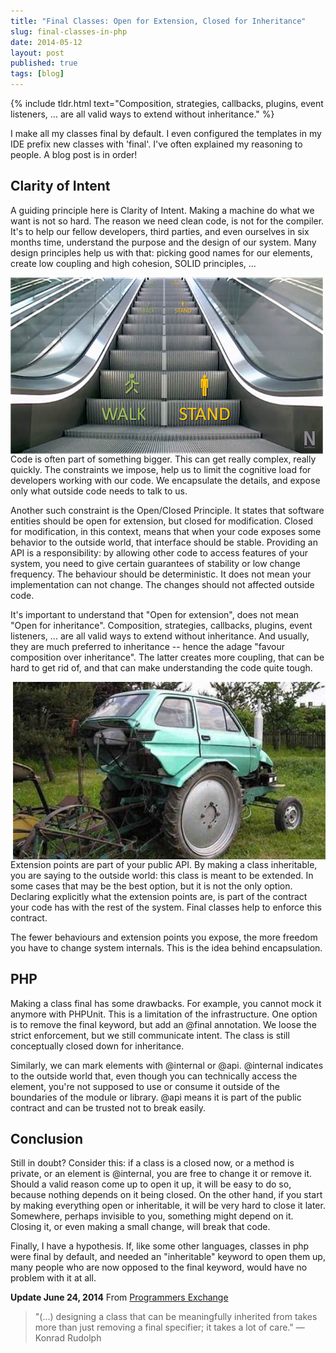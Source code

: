 ```yaml
---
title: "Final Classes: Open for Extension, Closed for Inheritance"
slug: final-classes-in-php
date: 2014-05-12
layout: post
published: true
tags: [blog]
---
```


{% include tldr.html text="Composition, strategies, callbacks, plugins, event listeners, ... are all valid ways to extend without inheritance." %}


I make all my classes final by default. I even configured the templates in my IDE prefix new classes with 'final'. I've often explained my reasoning to people. A blog post is in order!

## Clarity of Intent

A guiding principle here is Clarity of Intent. Making a machine do what we want is not so hard. The reason we need clean code, is not for the compiler. It's to help our fellow developers, third parties, and even ourselves in six months time, understand the purpose and the design of our system. Many design principles help us with that: picking good names for our elements, create low coupling and high cohesion, SOLID principles, ...

<img style="float:left;margin-right: 10px" src="/img/posts/2014-05-12-final-classes-php/explicit-interface-small.png" alt="Explicit escalator interface">

Code is often part of something bigger. This can get really complex, really quickly. The constraints we impose, help us to limit the cognitive load for developers working with our code. We encapsulate the details, and expose only what outside code needs to talk to us.

Another such constraint is the Open/Closed Principle. It states that software entities should be open for extension, but closed for modification.
Closed for modification, in this context, means that when your code exposes some behavior to the outside world, that interface should be stable.  Providing an API is a responsibility: by allowing other code to access features of your system, you need to give certain guarantees of stability or low change frequency. The behaviour should be deterministic. It does not mean your implementation can not change. The changes should not affected outside code.



It's important to understand that "Open for extension", does not mean "Open for inheritance". Composition, strategies, callbacks, plugins, event listeners, ... are all valid ways to extend without inheritance. And usually, they are much preferred to inheritance -- hence the adage "favour composition over inheritance". The latter creates more coupling, that can be hard to get rid of, and that can make understanding the code quite tough.

<img style="float:right;margin-left: 10px" src="/img/posts/2014-05-12-final-classes-php/not_how_to_extend_a_car.jpg" alt="Not how to extend a car">

Extension points are part of your public API. By making a class inheritable, you are saying to the outside world: this class is meant to be extended. In some cases that may be the best option, but it is not the only option. Declaring explicitly what the extension points are, is part of the contract your code has with the rest of the system. Final classes help to enforce this contract.

 The fewer behaviours and extension points you expose, the more freedom you have to change system internals. This is the idea behind encapsulation.


## PHP

Making a class final has some drawbacks. For example, you cannot mock it anymore with PHPUnit. This is a limitation of the infrastructure. One option is to remove the final keyword, but add an @final annotation. We loose the strict enforcement, but we still communicate intent. The class is still conceptually closed down for inheritance.

Similarly, we can mark elements with @internal or @api. @internal indicates to the outside world that, even though you can technically access the element, you're not supposed to use or consume it outside of the boundaries of the module or library. @api means it is part of the public contract and can be trusted not to break easily.

## Conclusion

Still in doubt? Consider this: if a class is a closed now, or a method is private, or an element is @internal, you are free to change it or remove it. Should a valid reason come up to open it up, it will be easy to do so, because nothing depends on it being closed. On the other hand, if you start by making everything open or inheritable, it will be very hard to close it later. Somewhere, perhaps invisible to you, something might depend on it. Closing it, or even making a small change, will break that code.

Finally, I have a hypothesis. If, like some other languages, classes in php were final by default, and needed an "inheritable" keyword to open them up, many people who are now opposed to the final keyword, would have no problem with it at all.

**Update June 24, 2014** From [Programmers Exchange](http://programmers.stackexchange.com/a/92771/29370)

<blockquote>"(...) designing a class that can be meaningfully inherited from takes more than just removing a final specifier; it takes a lot of care." &mdash; Konrad Rudolph </blockquote>


